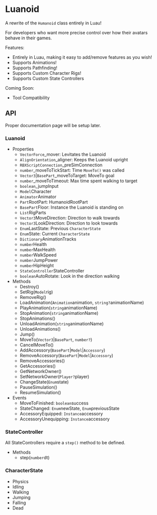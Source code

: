# Luanoid

A rewrite of the `Humanoid` class entirely in Luau!

For developers who want more precise control over how their avatars behave in their games.

Features:

- Entirely in Luau, making it easy to add/remove features as you wish!
- Supports Animations!
- Supports Pathfinding!
- Supports Custom Character Rigs!
- Supports Custom State Controllers

Coming Soon:

- Tool Compatibility

## API

Proper documentation page will be setup later.

### Luanoid

- Properties
  - `VectorForce`_mover: Levitates the Luanoid
  - `AlignOrientation`_aligner: Keeps the Luanoid upright
  - `RBXScriptConnection`_preSimConnection
  - `number`_moveToTickStart: Time `MoveTo()` was called
  - `Vector3`|`BasePart`_moveToTarget: MoveTo goal
  - `number`_moveToTimeout: Max time spent walking to target
  - `boolean`_jumpInput
  - `Model`Character
  - `Animator`Animator
  - `Part`RootPart: HumanoidRootPart
  - `BasePart`Floor: Instance the Luanoid is standing on
  - `List`RigParts
  - `Vector3`MoveDirection: Direction to walk towards
  - `Vector3`LookDirection: Direction to look towards
  - `Enum`LastState: Previous `CharacterState`
  - `Enum`State: Current `CharacterState`
  - `Dictionary`AnimationTracks
  - `number`Health
  - `number`MaxHealth
  - `number`WalkSpeed
  - `number`JumpPower
  - `number`HipHeight
  - `StateController`StateController
  - `boolean`AutoRotate: Look in the direction walking
- Methods
  - Destroy()
  - SetRig(`Model`rig)
  - RemoveRig()
  - LoadAnimation(`Animation`animation, `string?`animationName)
  - PlayAnimation(`string`animationName)
  - StopAnimation(`string`animationName)
  - StopAnimations()
  - UnloadAnimation(`string`animationName)
  - UnloadAnimations()
  - Jump()
  - MoveTo(`Vector3`|`BasePart`, `number?`)
  - CancelMoveTo()
  - AddAccessory(`BasePart`|`Model`|`Accessory`)
  - RemoveAccessory(`BasePart`|`Model`|`Accessory`)
  - RemoveAccessories()
  - GetAccessories()
  - GetNetworkOwner()
  - SetNetworkOwner(`Player?`player)
  - ChangeState(`Enum`state)
  - PauseSimulation()
  - ResumeSimulation()
- Events
  - MoveToFinished: `boolean`success
  - StateChanged: `Enum`newState, `Enum`previousState
  - AccessoryEquipped: `Instance`accessory
  - AccessoryUnequipping: `Instance`accessory

### StateController

All StateControllers require a `step()` method to be defined.

- Methods
  - step(`number`dt)

### CharacterState

- Physics
- Idling
- Walking
- Jumping
- Falling
- Dead
